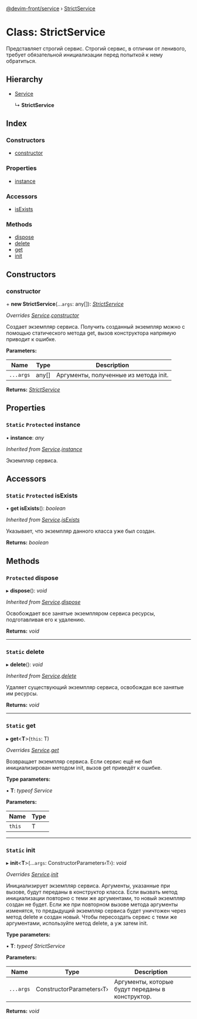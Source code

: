 [@devim-front/service](../README.md) › [StrictService](strictservice.md)

# Class: StrictService

Представляет строгий сервис. Строгий сервис, в отличии от ленивого, требует
обязательной инициализации перед попыткой к нему обратиться.

## Hierarchy

* [Service](service.md)

  ↳ **StrictService**

## Index

### Constructors

* [constructor](strictservice.md#markdown-header-constructor)

### Properties

* [instance](strictservice.md#markdown-header-static-protected-instance)

### Accessors

* [isExists](strictservice.md#markdown-header-static-protected-isexists)

### Methods

* [dispose](strictservice.md#markdown-header-protected-dispose)
* [delete](strictservice.md#markdown-header-static-delete)
* [get](strictservice.md#markdown-header-static-get)
* [init](strictservice.md#markdown-header-static-init)

## Constructors

### <a id="markdown-header-constructor" name="markdown-header-constructor"></a>  constructor

\+ **new StrictService**(...`args`: any[]): *[StrictService](strictservice.md)*

*Overrides [Service](service.md).[constructor](service.md#markdown-header-constructor)*

Создает экземпляр сервиса. Получить созданный экземпляр можно с помощью
статического метода get, вызов конструктора напрямую приводит к ошибке.

**Parameters:**

Name | Type | Description |
------ | ------ | ------ |
`...args` | any[] | Аргументы, полученные из метода init.  |

**Returns:** *[StrictService](strictservice.md)*

## Properties

### <a id="markdown-header-static-protected-instance" name="markdown-header-static-protected-instance"></a> `Static` `Protected` instance

▪ **instance**: *any*

*Inherited from [Service](service.md).[instance](service.md#markdown-header-static-protected-instance)*

Экземпляр сервиса.

## Accessors

### <a id="markdown-header-static-protected-isexists" name="markdown-header-static-protected-isexists"></a> `Static` `Protected` isExists

• **get isExists**(): *boolean*

*Inherited from [Service](service.md).[isExists](service.md#markdown-header-static-protected-isexists)*

Указывает, что экземпляр данного класса уже был создан.

**Returns:** *boolean*

## Methods

### <a id="markdown-header-protected-dispose" name="markdown-header-protected-dispose"></a> `Protected` dispose

▸ **dispose**(): *void*

*Inherited from [Service](service.md).[dispose](service.md#markdown-header-protected-dispose)*

Освобождает все занятые экземпляром сервиса ресурсы, подготавливая его к
удалению.

**Returns:** *void*

___

### <a id="markdown-header-static-delete" name="markdown-header-static-delete"></a> `Static` delete

▸ **delete**(): *void*

*Inherited from [Service](service.md).[delete](service.md#markdown-header-static-delete)*

Удаляет существующий экземпляр сервиса, освобождая все занятые им ресурсы.

**Returns:** *void*

___

### <a id="markdown-header-static-get" name="markdown-header-static-get"></a> `Static` get

▸ **get**<**T**>(`this`: T)

*Overrides [Service](service.md).[get](service.md#markdown-header-static-get)*

Возвращает экземпляр сервиса. Если сервис ещё не был инициализирован
методом init, вызов get приведёт к ошибке.

**Type parameters:**

▪ **T**: *typeof Service*

**Parameters:**

Name | Type |
------ | ------ |
`this` | T |

___

### <a id="markdown-header-static-init" name="markdown-header-static-init"></a> `Static` init

▸ **init**<**T**>(...`args`: ConstructorParameters‹T›): *void*

*Overrides [Service](service.md).[init](service.md#markdown-header-static-init)*

Инициализирует экземпляр сервиса. Аргументы, указанные при вызове, будут
переданы в конструктор класса. Если вызвать метод инициализации повторно с
теми же аргументами, то новый экземпляр создан не будет. Если же при
повторном вызове метода аргументы изменятся, то предыдущий экземпляр
сервиса будет уничтожен через метод delete и создан новый. Чтобы
пересоздать сервис с теми же аргументами, используйте метод delete, а
уж затем init.

**Type parameters:**

▪ **T**: *typeof StrictService*

**Parameters:**

Name | Type | Description |
------ | ------ | ------ |
`...args` | ConstructorParameters‹T› | Аргументы, которые будут переданы в конструктор.  |

**Returns:** *void*
